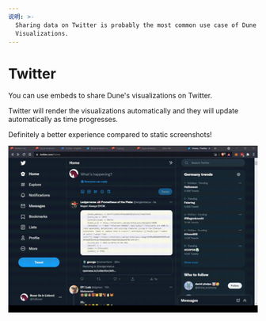 ```yaml
---
说明: >-
  Sharing data on Twitter is probably the most common use case of Dune's
  Visualizations.
---
```


# Twitter

You can use embeds to share Dune's visualizations on Twitter.

Twitter will render the visualizations automatically and they will update automatically  as time progresses.&#x20;

Definitely a better experience compared to static screenshots!

![Twitter automatically renders the embed link correctly](<../../.gitbook/assets/2021-11-01 14-45-28.gif>)





